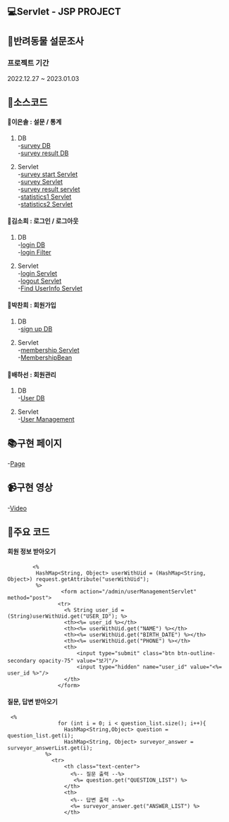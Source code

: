 ## 💻Servlet - JSP PROJECT

## 🦔반려동물 설문조사

### 프로젝트 기간

2022.12.27 ~ 2023.01.03

## 🔌소스코드

#### 📗이은솔 : 설문 / 통계

1. DB  
   -[survey DB](https://github.com/sol1230/final_mango/blob/master/src/main/java/com/mango/final_mango/dao/SurveyWithDB.java)  
   -[survey result DB](https://github.com/sol1230/final_mango/blob/master/src/main/java/com/mango/final_mango/dao/SurveyResultWithDB.java)

2. Servlet  
   -[survey start Servlet](https://github.com/sol1230/final_mango/blob/master/src/main/java/com/mango/final_mango/servlets/SurveyStart.java)  
   -[survey Servlet](https://github.com/sol1230/final_mango/blob/master/src/main/java/com/mango/final_mango/servlets/SurveyServlets.java)  
   -[survey result servlet](https://github.com/sol1230/final_mango/blob/master/src/main/java/com/mango/final_mango/servlets/SurveyServlets.java)  
   -[statistics1 Servlet](https://github.com/sol1230/final_mango/blob/master/src/main/java/com/mango/final_mango/servlets/Statistics1Servlet.java)  
   -[statistics2 Servlet](https://github.com/sol1230/final_mango/blob/master/src/main/java/com/mango/final_mango/servlets/Statistics2Servlet.java)

#### 📘김소희 : 로그인 / 로그아웃

1. DB  
   -[login DB](https://github.com/sol1230/final_mango/blob/master/src/main/java/com/mango/final_mango/dao/LoginWithDB.java)  
   -[login Filter](https://github.com/sol1230/final_mango/blob/master/src/main/java/com/mango/final_mango/filter/LoginFilter.java)

2. Servlet  
   -[login Servlet](https://github.com/sol1230/final_mango/blob/master/src/main/java/com/mango/final_mango/servlets/LoginServlets.java)  
   -[logout Servlet](https://github.com/sol1230/final_mango/blob/master/src/main/java/com/mango/final_mango/servlets/LogoutServlets.java)  
   -[Find UserInfo Servlet](https://github.com/sol1230/final_mango/blob/master/src/main/java/com/mango/final_mango/servlets/FindUserInfoServlets.java)

#### 📙박찬희 : 회원가입

1. DB  
   -[sign up DB](https://github.com/sol1230/final_mango/blob/master/src/main/java/com/mango/final_mango/dao/SignUpDB.java)

2. Servlet  
   -[membership Servlet](https://github.com/sol1230/final_mango/blob/master/src/main/java/com/mango/final_mango/servlets/Membership_test/MembershipServlet.java)  
   -[MembershipBean](https://github.com/sol1230/final_mango/blob/master/src/main/java/com/mango/final_mango/servlets/Membership_test/MembershipBean.java)

#### 📕배하선 : 회원관리

1. DB  
   -[User DB](https://github.com/sol1230/final_mango/blob/master/src/main/java/com/mango/final_mango/dao/UserWithDB.java)

2. Servlet  
   -[User Management](https://github.com/sol1230/final_mango/blob/master/src/main/java/com/mango/final_mango/servlets/UserManagement.java)

## 📚구현 페이지

-[Page](http://localhost:8080/jsp/a_main.jsp)

## 📹구현 영상

-[Video]()

## 🔋주요 코드
#### 회원 정보 받아오기

```
        <% 
         HashMap<String, Object> userWithUid = (HashMap<String, Object>) request.getAttribute("userWithUid");
         %>
                 <form action="/admin/userManagementServlet" method="post">
                <tr>
                  <% String user_id = (String)userWithUid.get("USER_ID"); %>
                  <th><%= user_id %></th>
                  <th><%= userWithUid.get("NAME") %></th>
                  <th><%= userWithUid.get("BIRTH_DATE") %></th>
                  <th><%= userWithUid.get("PHONE") %></th>
                  <th>
                      <input type="submit" class="btn btn-outline-secondary opacity-75" value="보기"/>
                      <input type="hidden" name="user_id" value="<%= user_id %>"/>
                  </th>
                </form>
```

#### 질문, 답변 받아오기
````
 <% 
                for (int i = 0; i < question_list.size(); i++){ 
                  HashMap<String,Object> question = question_list.get(i);
                  HashMap<String, Object> surveyor_answer = surveyor_answerList.get(i);
            %>
              <tr>                  
                  <th class="text-center"> 
                    <%-- 질문 출력 --%>
                     <%= question.get("QUESTION_LIST") %> 
                  </th>
                  <th>
                    <%-- 답변 출력 --%>
                    <%= surveyor_answer.get("ANSWER_LIST") %>
                  </th>
 ````

